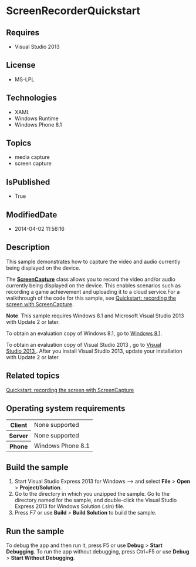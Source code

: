 # ScreenRecorderQuickstart
## Requires
* Visual Studio 2013
## License
* MS-LPL
## Technologies
* XAML
* Windows Runtime
* Windows Phone 8.1
## Topics
* media capture
* screen capture
## IsPublished
* True
## ModifiedDate
* 2014-04-02 11:56:16
## Description

<div id="mainSection">
<p>This sample demonstrates how to capture the video and audio currently being displayed on the device.
</p>
<p>The <a href="http://msdn.microsoft.com/library/windows/apps/dn608101"><b>ScreenCapture</b></a> class allows you to record the video and/or audio currently being displayed on the device. This enables scenarios such as recording a game achievement and uploading
 it to a cloud service.For a walkthrough of the code for this sample, see <a href="http://msdn.microsoft.com/library/windows/apps/dn642093">
Quickstart: recording the screen with ScreenCapture</a>.</p>
<p class="note"><b>Note</b>&nbsp;&nbsp;This sample requires Windows&nbsp;8.1 and Microsoft Visual Studio&nbsp;2013 with Update 2 or later.
</p>
<p>To obtain an evaluation copy of Windows&nbsp;8.1, go to <a href="http://go.microsoft.com/fwlink/p/?linkid=301696">
Windows&nbsp;8.1</a>. </p>
<p>To obtain an evaluation copy of Visual Studio&nbsp;2013 , go to <a href="http://go.microsoft.com/fwlink/p/?linkid=301697">
Visual Studio&nbsp;2013 </a>. After you install Visual Studio&nbsp;2013, update your installation with Update 2 or later.
</p>
<h2><a id="related_topics"></a>Related topics</h2>
<dl><dt><a href="http://msdn.microsoft.com/library/windows/apps/dn642093">Quickstart: recording the screen with ScreenCapture</a>
</dt></dl>
<h2>Operating system requirements</h2>
<table>
<tbody>
<tr>
<th>Client</th>
<td><dt>None supported </dt></td>
</tr>
<tr>
<th>Server</th>
<td><dt>None supported </dt></td>
</tr>
<tr>
<th>Phone</th>
<td><dt>Windows Phone 8.1 </dt></td>
</tr>
</tbody>
</table>
<h2>Build the sample</h2>
<p></p>
<ol>
<li>Start Visual Studio Express&nbsp;2013 for Windows --&gt; and select <b>File</b> &gt;
<b>Open</b> &gt; <b>Project/Solution</b>. </li><li>Go to the directory in which you unzipped the sample. Go to the directory named for the sample, and double-click the Visual Studio Express&nbsp;2013 for Windows Solution (.sln) file.
</li><li>Press F7 or use <b>Build</b> &gt; <b>Build Solution</b> to build the sample. </li></ol>
<p></p>
<h2>Run the sample</h2>
<p>To debug the app and then run it, press F5 or use <b>Debug</b> &gt; <b>Start Debugging</b>. To run the app without debugging, press Ctrl&#43;F5 or use
<b>Debug</b> &gt; <b>Start Without Debugging</b>. </p>
</div>

